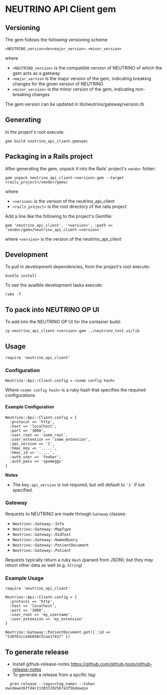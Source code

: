 # NEUTRINO API Client gem

## Versioning
The gem follows the following versioning scheme
```
<NEUTRINO_version>dev<major_version>.<minor_version>
```
where
 - `<NEUTRINO_version>` is the compatible version of NEUTRINO of which the gem acts as a gateway
 - `<major_version` is the major version of the gem, indicating breaking changes for the given version of NEUTRINO
 - `<minor_version>` is the minor version of the gem, indicating non-breaking changes

The gem version can be updated in lib/neutrino/gateway/version.rb

## Generating
In the project's root execute:
```
gem build neutrino_api_client.gemspec
```

## Packaging in a Rails project
After generating the gem, unpack it into the Rails' project's `vendor` folder:
```
gem unpack neutrino_api_client-<version>.gem --target <rails_project>/vendor/gems/
```
where
 - `<version>` is the version of the neutrino_api_client
 - `<rails_project>` is the root directory of the rails project

Add a line like the following to the project's Gemfile:
```
gem 'neutrino_api_client', '<version>', :path => 'vendor/gems/neutrino_api_client-<version>'
```
where `<version>` is the version of the neutrino_api_client

## Development
To pull in development dependencies, from the project's root execute:
```
bundle install
```
To see the availble development tasks execute:
```
rake -T
```

## To pack into NEUTRINO OP UI
To add into the NEUTRINO OP UI for the container build:
```
cp neutrino_api_client-<version>.gem ../neutrino_test_ui/lib
```

## Usage

```
require 'neutrino_api_client'
```

### Configuration

```
Neutrino::Api::Client.config = <some config hash>
```

Where `<some config hash>` is a ruby hash that specifies the required configurations

#### Example Configuration

```
Neutrino::Api::Client.config = {
  :protocol => 'http',
  :host => 'localhost',
  :port => '3000',
  :user_root => 'some_root',
  :user_extension => 'some_extension',
  :api_version => '1',
  :hmac_key => '.....',
  :hmac_id => '.....',
  :auth_user => 'foobar',
  :auth_pass => 'spameggs'
}
```

**Notes**

 - The key`:api_version` is not required, but will default to `'1'` if not specified.

### Gateway

Requests to NEUTRINO are made through `Gateway` classes:

 - `Neutrino::Gateway::Info`
 - `Neutrino::Gateway::MapType`
 - `Neutrino::Gateway::OidText`
 - `Neutrino::Gateway::NamedQuery`
 - `Neutrino::Gateway::PatientDocument`
 - `Neutrino::Gateway::Patient`

Requests typically return a ruby `Hash` (parsed from JSON), but they may return other data as well (e.g. `String`)

### Example Usage

```
require 'neutrino_api_client'

Neutrino::Api::Client.config = {
  :protocol => 'http',
  :host => 'localhost',
  :port => '3000',
  :user_root => 'my_username',
  :user_extension => 'my_extension'
}

Neutrino::Gateway::PatientDocument.get({ :id => "530fb1cce4b038c5cae1f417" })
```

## To generate release
 - Install github-release-notes https://github.com/github-tools/github-release-notes
 - To generate a release from a spcific tag:
```
  gren release --tags=<tag_name> --token ewsdewe26ffd4c1130337025b7a3f5bdewqse
```
